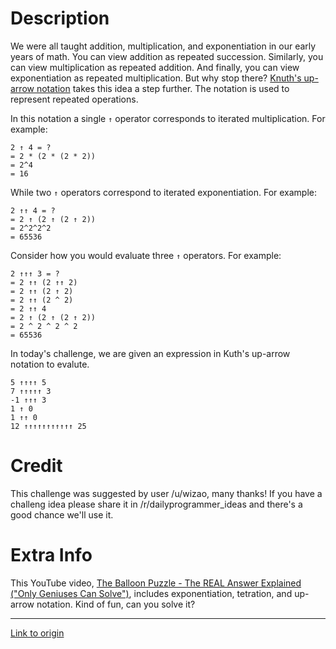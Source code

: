 # Description

We were all taught addition, multiplication, and exponentiation in our early years of math.  You can view addition as repeated succession.  Similarly, you can view multiplication as repeated addition.  And finally, you can view exponentiation as repeated multiplication.  But why stop there?  [Knuth's up-arrow notation](https://en.wikipedia.org/wiki/Knuth%27s_up-arrow_notation) takes this idea a step further.  The notation is used to represent repeated operations.

In this notation a single `↑` operator corresponds to iterated multiplication.  For example:

    2 ↑ 4 = ?
    = 2 * (2 * (2 * 2)) 
    = 2^4
    = 16

While two `↑` operators correspond to iterated exponentiation.  For example:

    2 ↑↑ 4 = ?
    = 2 ↑ (2 ↑ (2 ↑ 2))
    = 2^2^2^2
    = 65536

Consider how you would evaluate three `↑` operators.  For example:

    2 ↑↑↑ 3 = ?
    = 2 ↑↑ (2 ↑↑ 2)
    = 2 ↑↑ (2 ↑ 2)
    = 2 ↑↑ (2 ^ 2)
    = 2 ↑↑ 4
    = 2 ↑ (2 ↑ (2 ↑ 2))
    = 2 ^ 2 ^ 2 ^ 2
    = 65536

In today's challenge, we are given an expression in Kuth's up-arrow notation to evalute.

    5 ↑↑↑↑ 5
    7 ↑↑↑↑↑ 3
    -1 ↑↑↑ 3
    1 ↑ 0
    1 ↑↑ 0
    12 ↑↑↑↑↑↑↑↑↑↑↑ 25
 
# Credit

This challenge was suggested by user /u/wizao, many thanks! If you have a challeng idea please share it in /r/dailyprogrammer_ideas and there's a good chance we'll use it.
 
# Extra Info

This YouTube video, [The Balloon Puzzle - The REAL Answer Explained ("Only Geniuses Can Solve")](https://www.youtube.com/watch?v=DNmWtINlkhw), includes exponentiation, tetration, and up-arrow notation. Kind of fun, can you solve it?

---

[Link to origin](https://www.reddit.com/r/dailyprogrammer/8xbxi9)